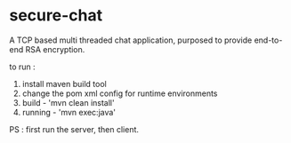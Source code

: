 # secure-chat

A TCP based multi threaded chat application, purposed to provide end-to-end RSA encryption.

to run : 


1. install maven build tool
2. change the pom xml config for runtime environments
3. build - 'mvn clean install'
4. running - 'mvn exec:java'

PS : first run the server, then client.

